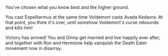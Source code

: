 You've chosen what you know best and the higher ground. 

You cast Expelliarmus at the same time Voldemort casts Avada Kedavra. At that point, you think it's over, until somehow Voldemort's curse rebounds and kills him!

Victory has arrived! You and Ginny get married and live happily ever after, and together with Ron and Hermione help vanquish the Death Eater movement now in disarray.